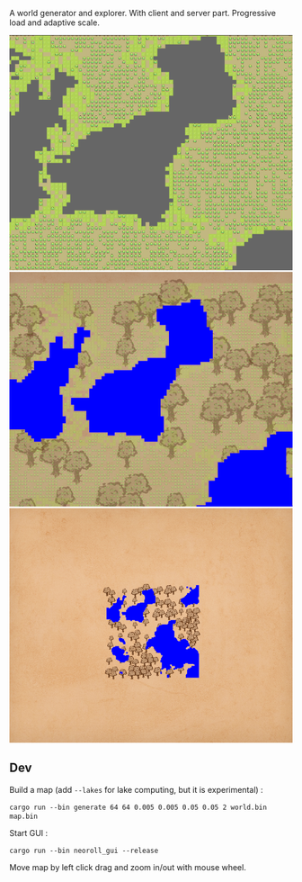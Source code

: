 A world generator and explorer. With client and server part. Progressive load and adaptive scale.

![scale1](./medias/neoroll1.png)
![scale2](./medias/neoroll2.png)
![scale3](./medias/neoroll3.png)

## Dev

Build a map (add `--lakes` for lake computing, but it is experimental) :

    cargo run --bin generate 64 64 0.005 0.005 0.05 0.05 2 world.bin map.bin

Start GUI : 

    cargo run --bin neoroll_gui --release

Move map by left click drag and zoom in/out with mouse wheel.
